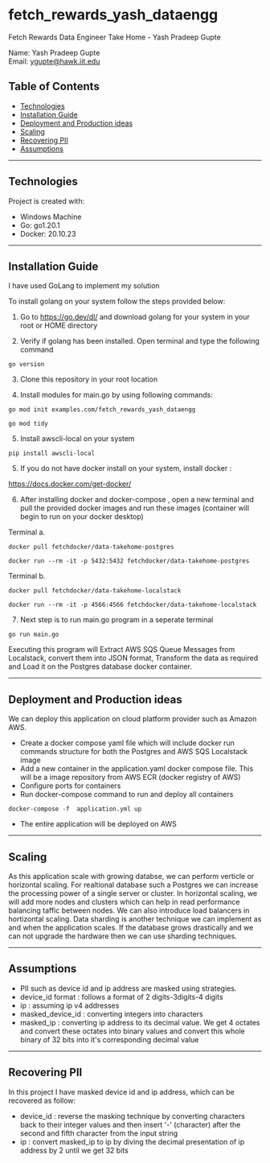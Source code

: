 # fetch_rewards_yash_dataengg
Fetch Rewards Data Engineer Take Home - Yash Pradeep Gupte

Name: Yash Pradeep Gupte \
Email: ygupte@hawk.iit.edu

## Table of Contents
* [Technologies ](#technologies)
* [Installation Guide ](#installation-guide)
* [Deployment and Production ideas ](#deployment-and-production-ideas)
* [Scaling ](#scaling)
* [Recovering PII ](#recovering-pii)
* [Assumptions ](#assumptions)



---
## Technologies
Project is created with:
* Windows Machine
* Go: go1.20.1 
* Docker: 20.10.23

--- 
## Installation Guide 

I have used GoLang to implement my solution 

To install golang on your system follow the steps provided below:

1. Go to https://go.dev/dl/ and download golang for your system in your root or HOME directory

2. Verify if golang has been installed. Open terminal and type the following command

``` 
go version 
```

3. Clone this repository in your root location 

4. Install modules for main.go by using following commands:

```
go mod init examples.com/fetch_rewards_yash_dataengg
```

```
go mod tidy
```

5. Install awscli-local on your system

```
pip install awscli-local
```

5. If you do not have docker install on your system, install docker :

https://docs.docker.com/get-docker/

6. After installing docker and docker-compose , open a new terminal and pull the provided docker images and run these images (container will begin to run on your docker desktop)

Terminal a. 

```
docker pull fetchdocker/data-takehome-postgres
```

```
docker run --rm -it -p 5432:5432 fetchdocker/data-takehome-postgres
```

Terminal b.

```
docker pull fetchdocker/data-takehome-localstack
```

```
docker run --rm -it -p 4566:4566 fetchdocker/data-takehome-localstack
```

7. Next step is to run main.go program in a seperate terminal 

```
go run main.go
```

Executing this program will Extract AWS SQS Queue Messages from Localstack, convert them into JSON format, Transform the data as required and Load it on the Postgres database docker container.

--- 

## Deployment and Production ideas
We can deploy this application on cloud platform provider such as Amazon AWS. 
* Create a docker compose yaml file which will include docker run commands structure for both the Postgres and AWS SQS Localstack image
* Add  a new container in the application.yaml docker compose file. This will be a image repository from AWS ECR (docker registry of AWS)
* Configure ports for containers 
* Run docker-compose command to run and deploy all containers 
```
docker-compose -f  application.yml up
```
* The entire application will be deployed on AWS 

--- 

## Scaling
As this application scale with growing databse, we can perform verticle or horizontal scaling. For realtional database such a Postgres we can increase the processing power of a single server or cluster. In horizontal scaling, we will add more nodes and clusters which can help in read performance balancing taffic between nodes. We can also introduce load balancers in hortizontal scaling. Data sharding is another technique we can implement as and when the application scales. If the database grows drastically and we can not upgrade the hardware then we can use sharding techniques.

--- 

## Assumptions
 * PII such as device id and ip address are masked using strategies.
 * device_id format : follows a format of 2 digits-3digits-4 digits
 * ip : assuming ip v4 addresses
 * masked_device_id : converting integers into characters 
 * masked_ip : converting ip address to its decimal value. We get 4 octates and convert these octates into binary values and convert this whole binary of 32 bits into it's corresponding decimal value 


---

## Recovering PII
In this project I have masked device id and ip address, which can be recovered as follow:
* device_id : reverse the masking technique by converting characters back to their integer values and then insert '-' (character) after the second and fifth character from the input string
* ip : convert masked_ip to ip by diving the decimal presentation of ip address by 2 until we get 32 bits







